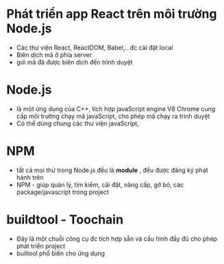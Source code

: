 # Phát triển app React trên môi trường Node.js
* Các thư viện React, ReactDOM, Babel,.. đc cài đặt local
* Biên dịch mã ở phía server
* gửi mã đã được biên dịch đến trình duyệt

# Node.js 
* là một ứng dụng của C++, tích hợp javaScript engine V8 Chrome cung cấp môi trường chạy mã javaScript, cho phép mã chạy ra trình duyệt
* Có thể dùng chung các thư viện javaScript, 
# NPM 
* tất cả mọi thứ trong Node.js đều là **module** , đều được đăng ký phát hành trên
* NPM - giúp quản lý, tìm kiếm, cài đặt, nâng cấp, gỡ bỏ, các package/javascript trong project 
# buildtool - Toochain
* Đây là một chuỗi công cụ đc tích hợp sẵn và cấu hình đầy đủ cho phép phát triển project
* builtool phổ biến cho ứng dụng